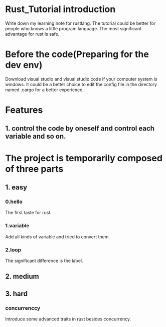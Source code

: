 # Rust_Tutorial introduction
Write down my learning note for rustlang. The tutorial could be better for people who knows a little program language.
The most significant advantage for rust is safe.

# Before the code(Preparing for the dev env)
Download visual studio and visual studio code if your computer system is windows.
It could be a better choice to edit the config file in the directory named .cargo for a better experience.

# Features
## 1. control the code by oneself and control each variable and so on.


# The project is temporarily composed of three parts
## 1. easy
### 0.hello
The first taste for rust.

### 1.variable
Add all kinds of variable and tried to convert them.

### 2.loop
The significant difference is the label.

## 2. medium


## 3. hard
### concurrenccy
Introduce some advanced traits in rust besides concurrency.
